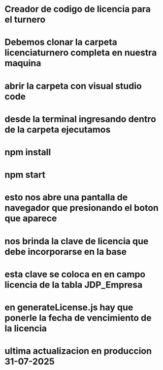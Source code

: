 # Creador de codigo de licencia para el turnero
# Debemos clonar la carpeta licenciaturnero completa en nuestra maquina
# abrir la carpeta con visual studio code
# desde la terminal ingresando dentro de la carpeta ejecutamos
# npm install
# npm start
# esto nos abre una pantalla de navegador que presionando el boton que aparece 
# nos brinda la clave de licencia que debe incorporarse en la base
# esta clave se coloca en en campo licencia de la tabla JDP_Empresa 
# en generateLicense.js hay que ponerle la fecha de vencimiento de la licencia 
# ultima actualizacion en produccion 31-07-2025
